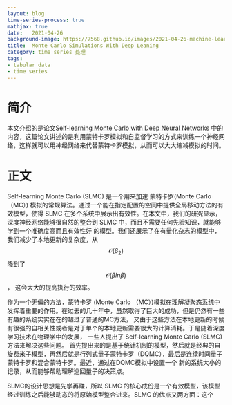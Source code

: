 ```yaml
---
layout: blog
time-series-process: true
mathjax: true
date:   2021-04-26
background-image: https://7568.github.io/images/2021-04-26-machine-learning-for-parametric-PDEs-and-financial-derivative-pricing/img.png
title:  Monte Carlo Simulations With Deep Leaning
category: time series 处理
tags:
- tabular data
- time series
---
```


[tabnet-architecture]:https://7568.github.io/images/2021-11-26-tabnet/tabnet-architecture.png

# 简介

本文介绍的是论文[Self-learning Monte Carlo with Deep Neural Networks](https://arxiv.org/pdf/1801.01127.pdf) 
中的内容，这篇论文讲述的是利用蒙特卡罗模拟和自监督学习的方式来训练一个神经网络，这样就可以用神经网络来代替蒙特卡罗模拟，从而可以大大缩减模拟的时间。

# 正文

Self-learning Monte Carlo (SLMC) 是一个用来加速 蒙特卡罗(Monte Carlo （MC）) 模拟的常规算法。通过一个能在指定配置的空间中提供全局移动方法的有效模型，使得 SLMC 
在多个系统中展示出有效性。在本文中，我们的研究显示，深度神经网络能够很自然的整合到 SLMC 中，而且不需要任何先验知识，就能够学到一个准确度高而且有效性好
的模型。我们还展示了在有量化杂志的模型中，我们减少了本地更新的复杂度，从 $$\mathcal {O}(\beta_2)$$ 降到了 $$\mathcal {O}(\beta ln \beta)$$ ，
这会大大的提高执行的效率。

作为一个无偏的方法，蒙特卡罗 (Monte Carlo （MC）)模拟在理解凝聚态系统中发挥着重要的作用。在过去的几十年中，虽然取得了巨大的成功，但是仍然有一些有趣的系统实实在在的超过了普通的MC方法，
又由于这些方法在本地更新的时候有很强的自相关性或者是对于单个的本地更新需要很大的计算消耗。于是随着深度学习技术在物理学中的发展， 一些人提出了 Self-learning Monte Carlo (SLMC) 方法来解决这些问题。
首先提出来的是基于统计机制的模型，然后就是经典的自旋费米子模型，再然后就是行列式量子蒙特卡罗（DQMC），最后是连续时间量子蒙特卡罗和混合蒙特卡罗。最近，通过在DQMC模拟中设置一个
新的系统大小的记录，从而能够帮助理解巡回量子的决策点。

SLMC的设计思想是先学再赚，所以 SLMC 的核心成份是一个有效模型，该模型经过训练之后能够动态的将原始模型整合进来。SLMC 的优点又两方面：这个
